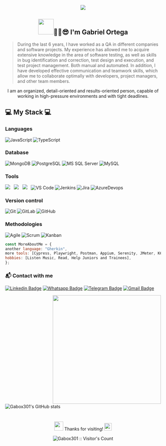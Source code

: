 <p align="center"><img src="https://i.imgur.com/A6bWGFl.gif"/></p>

<h2 align="center"> <img src="https://raw.githubusercontent.com/alexnaiman/alexnaiman/master/resources/welcomeglitch.gif" width="50px" />✌🏻😎 I'm Gabriel Ortega</h2>
  
> During the last 6 years, I have worked as a QA in different companies and software projects. My experience has allowed me to acquire extensive knowledge in the area of software testing, as well as skills in bug identification and correction, test design and execution, and test project management. Both manual and automated. In addition, I have developed effective communication and teamwork skills, which allow me to collaborate optimally with developers, project managers, and other team members.

<p align='center'>
I am an organized, detail-oriented and results-oriented person, capable of working in high-pressure environments and with tight deadlines.
</p>
  
## 💻 My Stack 💻

### Languages
![JavaScript](https://img.shields.io/badge/-JavaScript-black?style=flat&logo=javascript)
![TypeScript](https://img.shields.io/badge/-TypeScript-000000?style=flat&logo=typescript)

### Database
![MongoDB](https://img.shields.io/badge/-MongoDB-black?style=flat-square&logo=mongodb)
![PostgreSQL](https://img.shields.io/badge/-PostgreSQL-336791?style=flat&logo=postgresql)
![MS SQL Server](http://img.shields.io/badge/-MS%20SQL%20Server-CC2927?style=flat-square&logo=microsoft-sql-server&logoColor=ffffff)
![MySQL](https://img.shields.io/badge/-MySQL-F29111?style=flat&logo=mysql&logoColor=FFFFFF)

### Tools
<img src="https://img.shields.io/badge/Jest-C21325?style=for-the-badge&logo=jest&logoColor=white" />&nbsp;&nbsp;
<img src="https://img.shields.io/badge/Swagger-85EA2D?style=for-the-badge&logo=Swagger&logoColor=white" />&nbsp;&nbsp;
<img src="https://img.shields.io/badge/eslint-3A33D1?style=for-the-badge&logo=eslint&logoColor=white" />&nbsp;&nbsp;
![VS Code](http://img.shields.io/badge/-VS%20Code-007ACC?style=flat-square&logo=visual-studio-code&logoColor=ffffff)
![Jenkins](https://img.shields.io/badge/Jenkins-gray?style=flat&logo=jenkins)
![Jira](https://img.shields.io/badge/-Jira-0052CC?style=flat&logo=jira&logoColor=white)
![AzureDevops](https://img.shields.io/badge/-AzureDevops-0175C2?style=flat&logo=azureDevops)

### Version control
![Git](https://img.shields.io/badge/-Git-%23F05032?style=flat-square&logo=git&logoColor=%23ffffff)
![GitLab](https://img.shields.io/badge/-GitLab-FCA121?style=flat-square&logo=gitlab)
![GitHub](https://img.shields.io/badge/-GitHub-181717?style=flat-square&logo=github)

### Methodologies
![Agile](https://img.shields.io/badge/Agile-blue?style=flat&logo=Agile&logoColor=white)
![Scrum](https://img.shields.io/badge/Scrum-green?style=flat&logo=Scrum&logoColor=white)
![Kanban](https://img.shields.io/badge/Kanban-red?style=flat&logo=Kanban&logoColor=white)

```javascript
const MoreAboutMe = {
another language: "Gherkin",
more tools: [Cypress, Playwright, Postman, Appium, Serenity, JMeter, K6, Grafana, Xray, Cucumber],
hobbies: [Listen Music, Read, Help Juniors and Trainees],
};
```

### 📬 Contact with me
[![Linkedin Badge](https://img.shields.io/badge/-LinkedIn-blue?style=flat-square&logo=Linkedin&logoColor=white&link=https://www.linkedin.com/in/gabo301/)](https://www.linkedin.com/in/gabo301/)
[![Whatsapp Badge](https://img.shields.io/badge/-Whatsapp-4CA143?style=flat-square&labelColor=4CA143&logo=whatsapp&logoColor=white&link=https://api.whatsapp.com/send?phone=5491165209951)](https://api.whatsapp.com/send?phone=5491165209951)
[![Telegram Badge](https://img.shields.io/badge/-Telegram-1ca0f1?style=flat-square&labelColor=1ca0f1&logo=telegram&logoColor=white&link=https://t.me/Gabo_Ashwin)](https://t.me/Gabo_Ashwin)
[![Gmail Badge](https://img.shields.io/badge/-Gmail-c14438?style=flat-square&logo=Gmail&logoColor=white&link=mailto:gabotest301@gmail.com)](mailto:gabotest301@gmail.com)

<img align='right' src="https://camo.githubusercontent.com/3b7c592ede97b6138ffd4b1cc1541c2f3b11fd39/687474703a2f2f33312e6d656469612e74756d626c722e636f6d2f31376665613932306666333665663466356238373764353231366137616164392f74756d626c725f6d6f39786a65387a5a34317163626975666f315f313238302e676966" height="350px" width ="350px">

![Gabox301's GitHub stats](https://github-readme-stats.vercel.app/api?username=Gabox301&count_private=true&include_all_commits=true&show_icons=true&theme=chartreuse-dark)

#

<p align="center"> <img src="https://github.com/TheDudeThatCode/TheDudeThatCode/blob/master/Assets/Hi.gif" width="29px"> Thanks for visiting!&nbsp;<img src="https://github.com/TheDudeThatCode/TheDudeThatCode/blob/master/Assets/Earth.gif" width="24px">
  
<p align="center"><img src="https://profile-counter.glitch.me/{Gabox301}/count.svg" alt="Gabox301 :: Visitor's Count" /></p>
